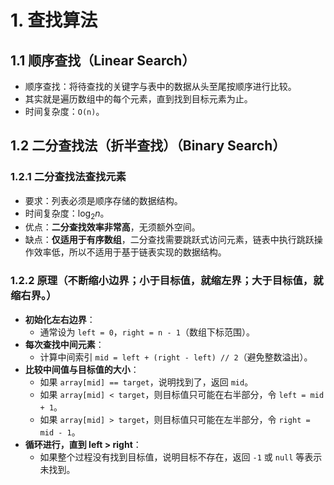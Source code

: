# 1. 查找算法

## 1.1 顺序查找（Linear Search）

- 顺序查找：将待查找的关键字与表中的数据从头至尾按顺序进行比较。
- 其实就是遍历数组中的每个元素，直到找到目标元素为止。
- 时间复杂度：`O(n)`。

## 1.2 二分查找法（折半查找）（Binary Search）

### 1.2.1 二分查找法查找元素

- 要求：列表必须是顺序存储的数据结构。
- 时间复杂度：$\log_2 n$。
- 优点：**二分查找效率非常高**，无须额外空间。 
- 缺点：**仅适用于有序数组**，二分查找需要跳跃式访问元素，链表中执行跳跃操作效率低，所以不适用于基于链表实现的数据结构。

### 1.2.2 原理（不断缩小边界；小于目标值，就缩左界；大于目标值，就缩右界。）
- **初始化左右边界**：
  - 通常设为 `left = 0`，`right = n - 1`（数组下标范围）。 
- **每次查找中间元素**： 
  - 计算中间索引 `mid = left + (right - left) // 2`（避免整数溢出）。 
- **比较中间值与目标值的大小**： 
  - 如果 `array[mid] == target`，说明找到了，返回 `mid`。 
  - 如果 `array[mid] < target`，则目标值只可能在右半部分，令 `left = mid + 1`。 
  - 如果 `array[mid] > target`，则目标值只可能在左半部分，令 `right = mid - 1`。 
- **循环进行，直到 left > right**： 
  - 如果整个过程没有找到目标值，说明目标不存在，返回 `-1` 或 `null` 等表示未找到。
